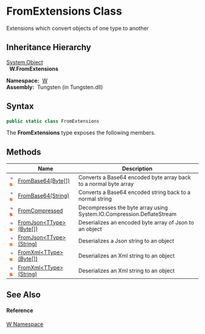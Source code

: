 FromExtensions Class
====================
   Extensions which convert objects of one type to another


Inheritance Hierarchy
---------------------
[System.Object][1]  
  **W.FromExtensions**  

  **Namespace:**  [W][2]  
  **Assembly:**  Tungsten (in Tungsten.dll)

Syntax
------

```csharp
public static class FromExtensions
```

The **FromExtensions** type exposes the following members.


Methods
-------

                                 | Name                            | Description                                                           
-------------------------------- | ------------------------------- | --------------------------------------------------------------------- 
![Public method]![Static member] | [FromBase64(Byte[])][3]         | Converts a Base64 encoded byte array back to a normal byte array      
![Public method]![Static member] | [FromBase64(String)][4]         | Converts a Base64 encoded string back to a normal string              
![Public method]![Static member] | [FromCompressed][5]             | Decompresses the byte array using System.IO.Compression.DeflateStream 
![Public method]![Static member] | [FromJson&lt;TType>(Byte[])][6] | Deserializes an encoded byte array of Json to an object               
![Public method]![Static member] | [FromJson&lt;TType>(String)][7] | Deserializes a Json string to an object                               
![Public method]![Static member] | [FromXml&lt;TType>(Byte[])][8]  | Deserializes an Xml string to an object                               
![Public method]![Static member] | [FromXml&lt;TType>(String)][9]  | Deserializes an Xml string to an object                               


See Also
--------

#### Reference
[W Namespace][2]  

[1]: http://msdn.microsoft.com/en-us/library/e5kfa45b
[2]: ../README.md
[3]: FromBase64.md
[4]: FromBase64_1.md
[5]: FromCompressed.md
[6]: FromJson__1.md
[7]: FromJson__1_1.md
[8]: FromXml__1.md
[9]: FromXml__1_1.md
[Public method]: ../../_icons/pubmethod.gif "Public method"
[Static member]: ../../_icons/static.gif "Static member"